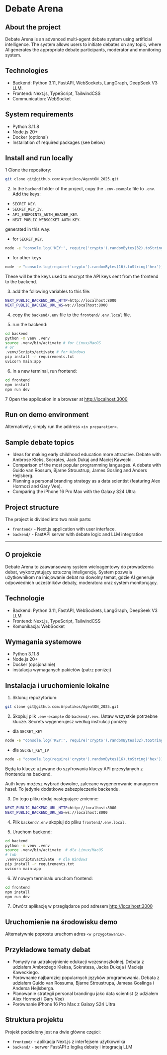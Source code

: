 # Debate Arena

## About the project

Debate Arena is an advanced multi-agent debate system using artificial intelligence. The system allows users to initiate debates on any topic, where AI generates the appropriate debate participants, moderator and monitoring system.

## Technologies

- Backend: Python 3.11, FastAPI, WebSockets, LangGraph, DeepSeek V3 LLM.
- Frontend: Next.js, TypeScript, TailwindCSS
- Communication: WebSocket

## System requirements

- Python 3.11.8
- Node.js 20+
- Docker (optional)
- Installation of required packages (see below)

## Install and run locally

1 Clone the repository:

``` bash
git clone git@github.com:Arputikos/AgentON_2025.git
```

2. In the `backend` folder of the project, copy the `.env-example` file to `.env`.
Add the keys:
- `SECRET_KEY`. 
- `SECRET_KEY_IV`. 
- `API_ENDPOINTS_AUTH_HEADER_KEY`.
- `NEXT_PUBLIC_WEBSOCKET_AUTH_KEY`.

generated in this way:
- for `SECRET_KEY`.

``` bash
node -e "console.log('KEY:', require('crypto').randomBytes(32).toString('hex'))"
```
- for other keys

``` bash    
node -e "console.log(require('crypto').randomBytes(16).toString('hex'))"
```

These will be the keys used to encrypt the API keys sent from the frontend to the backend.

3. add the following variables to this file:

``` bash
NEXT_PUBLIC_BACKEND_URL_HTTP=http://localhost:8000
NEXT_PUBLIC_BACKEND_URL_WS=ws://localhost:8000
```

4. copy the `backend/.env` file to the `frontend/.env.local` file.

5. run the backend:

``` bash
cd backend
python -m venv .venv
source .venv/bin/activate # for Linux/MacOS
# or
.venv/Scripts/activate # for Windows
pip install -r requirements.txt
uvicorn main:app
```

6. In a new terminal, run frontend:

``` bash
cd frontend
npm install
npm run dev
```

7 Open the application in a browser at [http://localhost:3000](http://localhost:3000)

## Run on demo environment

Alternatively, simply run the address `<in preparation>`.

## Sample debate topics

- Ideas for making early childhood education more attractive. Debate with Ambrose Kleks, Socrates, Jack Dukaj and Maciej Kawecki.
- Comparison of the most popular programming languages. A debate with Guido van Rossum, Bjarne Stroustrup, James Gosling and Anders Hejlsberg.
- Planning a personal branding strategy as a data scientist (featuring Alex Hormozi and Gary Vee).
- Comparing the iPhone 16 Pro Max with the Galaxy S24 Ultra

## Project structure

The project is divided into two main parts:
- `frontend/` - Next.js application with user interface.
- `backend/` - FastAPI server with debate logic and LLM integration

---

## O projekcie

Debate Arena to zaawansowany system wieloagentowy do prowadzenia debat, wykorzystujący sztuczną inteligencję. System pozwala użytkownikom na inicjowanie debat na dowolny temat, gdzie AI generuje odpowiednich uczestników debaty, moderatora oraz system monitorujący.

## Technologie

- Backend: Python 3.11, FastAPI, WebSockets, LangGraph, DeepSeek V3 LLM
- Frontend: Next.js, TypeScript, TailwindCSS
- Komunikacja: WebSocket

## Wymagania systemowe

- Python 3.11.8
- Node.js 20+
- Docker (opcjonalnie)
- instalacja wymaganych pakietów (patrz poniżej)

## Instalacja i uruchomienie lokalne

1. Sklonuj repozytorium:

```bash
git clone git@github.com:Arputikos/AgentON_2025.git
```

2. Skopiuj plik `.env-example` do `backend/.env`.
Ustaw wszystkie potrzebne klucze.
Secrets wygenerujesz według instrukcji poniżej:
- dla `SECRET_KEY`
``` bash
node -e "console.log('KEY:', require('crypto').randomBytes(32).toString('hex'))"
```
- dla `SECRET_KEY_IV`
``` bash    
node -e "console.log(require('crypto').randomBytes(16).toString('hex'))"
```
Będą to klucze używane do szyfrowania kluczy API przesyłanych z frontendu na backend.

Auth keys możesz wybrać dowolne, zalecane wygenerowanie managerem haseł. To jedynie dodatkowe zabezpieczenie backendu.

3. Do tego pliku dodaj następujące zmienne:

``` bash
NEXT_PUBLIC_BACKEND_URL_HTTP=http://localhost:8000
NEXT_PUBLIC_BACKEND_URL_WS=ws://localhost:8000
```

4. Plik `backend/.env` skopiuj do pliku `frontend/.env.local`.

5. Uruchom backend:
```bash
cd backend
python -m venv .venv
source .venv/bin/activate  # dla Linux/MacOS
# lub
.venv\Scripts\activate  # dla Windows
pip install -r requirements.txt
uvicorn main:app
```

6. W nowym terminalu uruchom frontend:
```bash
cd frontend
npm install
npm run dev
```

7. Otwórz aplikację w przeglądarce pod adresem [http://localhost:3000](http://localhost:3000)

## Uruchomienie na środowisku demo

Alternatywnie poprostu uruchom adres `<w przygotowaniu>`.

## Przykładowe tematy debat

- Pomysły na uatrakcyjnienie edukacji wczesnoszkolnej. Debata z udziałem Ambrożego Kleksa, Sokratesa, Jacka Dukaja i Macieja Kaweckiego.
- Porównanie najbardziej popularnych języków programowania. Debata z udziałem Guido van Rossuma, Bjarne Stroustrupa, Jamesa Goslinga i Andersa Hejlsberga.
- Planowanie strategii personal brandingu jako data scientist (z udziałem Alex Hormozi i Gary Vee)
- Porównanie iPhone 16 Pro Max z Galaxy S24 Ultra

## Struktura projektu

Projekt podzielony jest na dwie główne części:
- `frontend/` - aplikacja Next.js z interfejsem użytkownika
- `backend/` - serwer FastAPI z logiką debaty i integracją LLM
